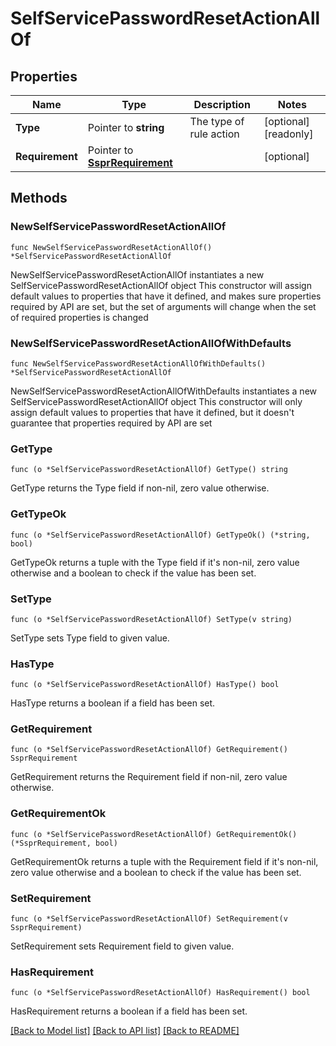 # SelfServicePasswordResetActionAllOf

## Properties

Name | Type | Description | Notes
------------ | ------------- | ------------- | -------------
**Type** | Pointer to **string** | The type of rule action | [optional] [readonly] 
**Requirement** | Pointer to [**SsprRequirement**](SsprRequirement.md) |  | [optional] 

## Methods

### NewSelfServicePasswordResetActionAllOf

`func NewSelfServicePasswordResetActionAllOf() *SelfServicePasswordResetActionAllOf`

NewSelfServicePasswordResetActionAllOf instantiates a new SelfServicePasswordResetActionAllOf object
This constructor will assign default values to properties that have it defined,
and makes sure properties required by API are set, but the set of arguments
will change when the set of required properties is changed

### NewSelfServicePasswordResetActionAllOfWithDefaults

`func NewSelfServicePasswordResetActionAllOfWithDefaults() *SelfServicePasswordResetActionAllOf`

NewSelfServicePasswordResetActionAllOfWithDefaults instantiates a new SelfServicePasswordResetActionAllOf object
This constructor will only assign default values to properties that have it defined,
but it doesn't guarantee that properties required by API are set

### GetType

`func (o *SelfServicePasswordResetActionAllOf) GetType() string`

GetType returns the Type field if non-nil, zero value otherwise.

### GetTypeOk

`func (o *SelfServicePasswordResetActionAllOf) GetTypeOk() (*string, bool)`

GetTypeOk returns a tuple with the Type field if it's non-nil, zero value otherwise
and a boolean to check if the value has been set.

### SetType

`func (o *SelfServicePasswordResetActionAllOf) SetType(v string)`

SetType sets Type field to given value.

### HasType

`func (o *SelfServicePasswordResetActionAllOf) HasType() bool`

HasType returns a boolean if a field has been set.

### GetRequirement

`func (o *SelfServicePasswordResetActionAllOf) GetRequirement() SsprRequirement`

GetRequirement returns the Requirement field if non-nil, zero value otherwise.

### GetRequirementOk

`func (o *SelfServicePasswordResetActionAllOf) GetRequirementOk() (*SsprRequirement, bool)`

GetRequirementOk returns a tuple with the Requirement field if it's non-nil, zero value otherwise
and a boolean to check if the value has been set.

### SetRequirement

`func (o *SelfServicePasswordResetActionAllOf) SetRequirement(v SsprRequirement)`

SetRequirement sets Requirement field to given value.

### HasRequirement

`func (o *SelfServicePasswordResetActionAllOf) HasRequirement() bool`

HasRequirement returns a boolean if a field has been set.


[[Back to Model list]](../README.md#documentation-for-models) [[Back to API list]](../README.md#documentation-for-api-endpoints) [[Back to README]](../README.md)



